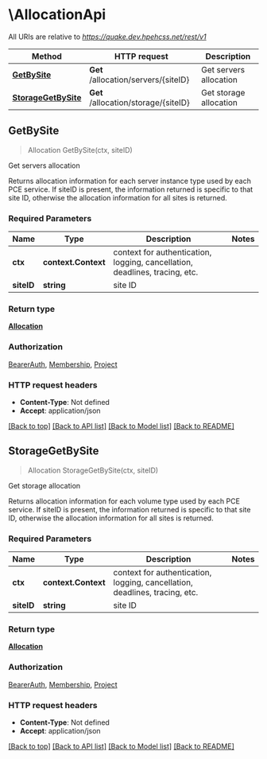 # \AllocationApi

All URIs are relative to *https://quake.dev.hpehcss.net/rest/v1*

Method | HTTP request | Description
------------- | ------------- | -------------
[**GetBySite**](AllocationApi.md#GetBySite) | **Get** /allocation/servers/{siteID} | Get servers allocation
[**StorageGetBySite**](AllocationApi.md#StorageGetBySite) | **Get** /allocation/storage/{siteID} | Get storage allocation



## GetBySite

> Allocation GetBySite(ctx, siteID)

Get servers allocation

Returns allocation information for each server instance type used by each PCE service. If siteID is present, the information returned is specific to that site ID, otherwise the allocation information for all sites is returned.

### Required Parameters


Name | Type | Description  | Notes
------------- | ------------- | ------------- | -------------
**ctx** | **context.Context** | context for authentication, logging, cancellation, deadlines, tracing, etc.
**siteID** | **string**| site ID | 

### Return type

[**Allocation**](Allocation.md)

### Authorization

[BearerAuth](../README.md#BearerAuth), [Membership](../README.md#Membership), [Project](../README.md#Project)

### HTTP request headers

- **Content-Type**: Not defined
- **Accept**: application/json

[[Back to top]](#) [[Back to API list]](../README.md#documentation-for-api-endpoints)
[[Back to Model list]](../README.md#documentation-for-models)
[[Back to README]](../README.md)


## StorageGetBySite

> Allocation StorageGetBySite(ctx, siteID)

Get storage allocation

Returns allocation information for each volume type used by each PCE service. If siteID is present, the information returned is specific to that site ID, otherwise the allocation information for all sites is returned.

### Required Parameters


Name | Type | Description  | Notes
------------- | ------------- | ------------- | -------------
**ctx** | **context.Context** | context for authentication, logging, cancellation, deadlines, tracing, etc.
**siteID** | **string**| site ID | 

### Return type

[**Allocation**](Allocation.md)

### Authorization

[BearerAuth](../README.md#BearerAuth), [Membership](../README.md#Membership), [Project](../README.md#Project)

### HTTP request headers

- **Content-Type**: Not defined
- **Accept**: application/json

[[Back to top]](#) [[Back to API list]](../README.md#documentation-for-api-endpoints)
[[Back to Model list]](../README.md#documentation-for-models)
[[Back to README]](../README.md)

